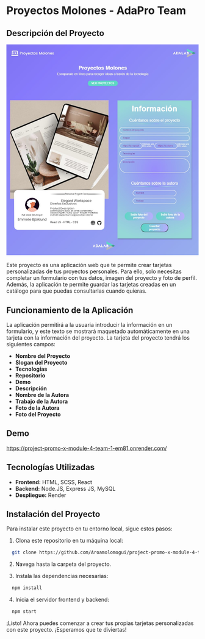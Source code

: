 # Proyectos Molones - AdaPro Team

## Descripción del Proyecto

![AdaProTeam](https://github.com/Aroamolomogui/project-promo-x-module-4-team-1/blob/master/src/images/Proyectos_Molones_screenshot.jpg)

Este proyecto es una aplicación web que te permite crear tarjetas personalizadas de tus proyectos personales. Para ello, solo necesitas completar un formulario con tus datos, imagen del proyecto y foto de perfil. Además, la aplicación te permite guardar las tarjetas creadas en un catálogo para que puedas consultarlas cuando quieras.


## Funcionamiento de la Aplicación

La aplicación permitirá a la usuaria introducir la información en un formulario, y este texto se mostrará maquetado automáticamente en una tarjeta con la información del proyecto. La tarjeta del proyecto tendrá los siguientes campos:

- **Nombre del Proyecto** 
- **Slogan del Proyecto** 
- **Tecnologías** 
- **Repositorio** 
- **Demo** 
- **Descripción** 
- **Nombre de la Autora** 
- **Trabajo de la Autora** 
- **Foto de la Autora** 
- **Foto del Proyecto** 

## Demo

https://project-promo-x-module-4-team-1-em81.onrender.com/

## Tecnologías Utilizadas

- **Frontend:** HTML, SCSS, React
- **Backend:** Node.JS, Express JS, MySQL
- **Despliegue:** Render

## Instalación del Proyecto

Para instalar este proyecto en tu entorno local, sigue estos pasos:

1. Clona este repositorio en tu máquina local:
```bash
  git clone https://github.com/Aroamolomogui/project-promo-x-module-4-team-1
```

2. Navega hasta la carpeta del proyecto.

3. Instala las dependencias necesarias:
```bash
  npm install
```

4. Inicia el servidor frontend y backend:
```bash
  npm start
```

¡Listo! Ahora puedes comenzar a crear tus propias tarjetas personalizadas con este proyecto. ¡Esperamos que te diviertas!
